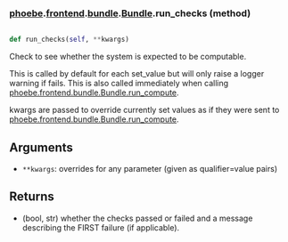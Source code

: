 ### [phoebe](phoebe.md).[frontend](phoebe.frontend.md).[bundle](phoebe.frontend.bundle.md).[Bundle](phoebe.frontend.bundle.Bundle.md).run_checks (method)


```py

def run_checks(self, **kwargs)

```



Check to see whether the system is expected to be computable.

This is called by default for each set_value but will only raise a
logger warning if fails.  This is also called immediately when calling
[phoebe.frontend.bundle.Bundle.run_compute](phoebe.frontend.bundle.Bundle.run_compute.md).

kwargs are passed to override currently set values as if they were
sent to [phoebe.frontend.bundle.Bundle.run_compute](phoebe.frontend.bundle.Bundle.run_compute.md).

Arguments
-----------
* `**kwargs`: overrides for any parameter (given as qualifier=value pairs)

Returns
----------
* (bool, str) whether the checks passed or failed and a message describing
    the FIRST failure (if applicable).

